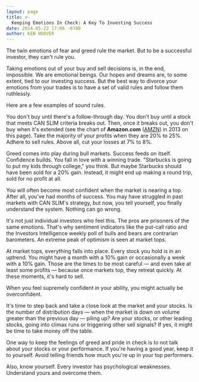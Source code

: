```yaml
---
layout: page
title: >-
  Keeping Emotions In Check: A Key To Investing Success
date: 2014-05-22 17:08 -0700
author: KEN HOOVER
---
```





The twin emotions of fear and greed rule the market. But to be a successful investor, they can't rule you.


Taking emotions out of your buy and sell decisions is, in the end, impossible. We are emotional beings. Our hopes and dreams are, to some extent, tied to our investing success. But the best way to divorce your emotions from your trades is to have a set of valid rules and follow them ruthlessly.


Here are a few examples of sound rules.


You don't buy until there's a follow-through day. You don't buy until a stock that meets CAN SLIM criteria breaks out. Then, once it breaks out, you don't buy when it's extended (see the chart of **Amazon.com** ([AMZN](https://research.investors.com/quote.aspx?symbol=AMZN)) in 2013 on this page). Take the majority of your profits when they are 20% to 25%. Adhere to sell rules. Above all, cut your losses at 7% to 8%.


Greed comes into play during bull markets. Success feeds on itself. Confidence builds. You fall in love with a winning trade. "Starbucks is going to put my kids through college," you think. But maybe Starbucks should have been sold for a 20% gain. Instead, it might end up making a round trip, sold for no profit at all.


You will often become most confident when the market is nearing a top. After all, you've had months of success. You may have struggled in past markets with CAN SLIM's strategy, but now, you tell yourself, you finally understand the system. Nothing can go wrong.


It's not just individual investors who feel this. The pros are prisoners of the same emotions. That's why sentiment indicators like the put-call ratio and the Investors Intelligence weekly poll of bulls and bears are contrarian barometers. An extreme peak of optimism is seen at market tops.


At market tops, everything falls into place. Every stock you hold is in an uptrend. You might have a month with a 10% gain or occasionally a week with a 10% gain. Those are the times to be most careful — and even take at least some profits — because once markets top, they retreat quickly. At these moments, it's hard to sell.


When you feel supremely confident in your ability, you might actually be overconfident.


It's time to step back and take a close look at the market and your stocks. Is the number of distribution days — when the market is down on volume greater than the previous day — piling up? Are your stocks, or other leading stocks, going into climax runs or triggering other sell signals? If yes, it might be time to take money off the table.


One way to keep the feelings of greed and pride in check is to not talk about your stocks or your performance. If you're having a good year, keep it to yourself. Avoid telling friends how much you're up in your top performers.


Also, know yourself. Every investor has psychological weaknesses. Understand yours and overcome them.




